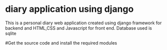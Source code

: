 # diary application using django

This is a personal diary web application created using django framework for backend and HTML,CSS and Javascript for front end. Database used is sqlite

#Get the source code and install the required modules
